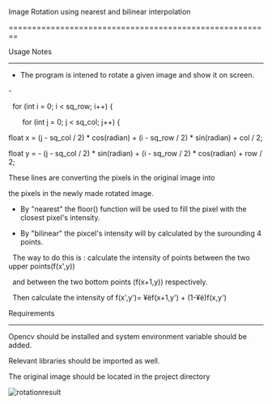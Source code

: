 


Image Rotation using nearest and bilinear interpolation

========================================================

Usage Notes

------------

- The program is intened to rotate a given image and show it on screen.

- 

  for (int i = 0; i &lt; sq_row; i++) { 

       for (int j = 0; j &lt; sq_col; j++) {

float x = (j - sq_col / 2) * cos(radian) + (i - sq_row / 2) * sin(radian) + col / 2;

float y = - (j - sq_col / 2) * sin(radian) + (i - sq_row / 2) * cos(radian) + row / 2;

These lines are converting the pixels in the original image into 

the pixels in the newly made rotated image.

- By "nearest" the floor() function will be used to fill the pixel with the closest pixel's intensity.

- By "bilinear" the pixcel's intensity will by calculated by the surounding 4 points.

  The way to do this is : calculate the intensity of points between the two upper points(f(x',y))

  and between the two bottom points (f(x+1,y)) respectively.

  Then calculate the intensity of f(x',y')= ¥ëf(x+1,y') + (1-¥ë)f(x,y')  

Requirements

-------------

Opencv should be installed and system environment variable should be added.

Relevant libraries should be imported as well.

The original image should be located in the project directory


![rotationresult](https://user-images.githubusercontent.com/36324014/50729872-e5c8ad00-1184-11e9-8d03-2dcd9cf1a9b1.JPG)
